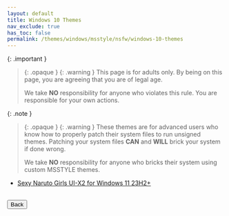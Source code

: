 ```yaml
---
layout: default
title: Windows 10 Themes
nav_exclude: true
has_toc: false
permalink: /themes/windows/msstyle/nsfw/windows-10-themes
---
```


{: .important }
> {: .opaque }
> {: .warning }
> This page is for adults only. By being on this page, you are agreeing that you are of legal age.
>
> We take **NO** responsibility for anyone who violates this rule. You are responsible for your own actions.

{: .note }
> {: .opaque }
> {: .warning }
> These themes are for advanced users who know how to properly patch their system files to run unsigned themes. 
> Patching your system files **CAN** and **WILL** brick your system if done wrong.
>
> We take **NO** responsibility for anyone who bricks their system using custom MSSTYLE themes.


<!-- * [Ecchi UI-X2 for Windows 11 23H2+][ECCHI_UIX2] -->
<!-- * [BLEACH Hentai UI-X2 for Windows 11 23H2+][BLEACH_HENTAI_UIX2] -->
<!-- * [Ranma Hentai UI-X2 for Windows 11 23H2+][RANMA_HENTAI_UIX2] -->
<!-- * [Final Fantasy XIV Waifus UI-X2 for Windows 11 23H2+][FINAL_FANTASY_XIV_WAIFUS_UIX2] -->
<!-- * [Lewd Gamer Waifus UI-X2 for Windows 11 23H2+][LEWD_GAMER_WAIFUS_UIX2] -->
* [Sexy Naruto Girls UI-X2 for Windows 11 23H2+][SEXY_NARUTO_GIRLS_UIX2]  

[ECCHI_UIX2]: https://the-back-room.info//Ecchi-UI-X2-Theme-for-Windows-10-19H1-22H2
[BLEACH_HENTAI_UIX2]: https://the-back-room.info//Bleach-Hentai-UI-X2-Themes-for-Windows-10-19H1-22H2/
[RANMA_HENTAI_UIX2]: https://the-back-room.info//Ranma-Hentai-UI-X2-Theme-for-Windows-10-19H1-22H2/
[FINAL_FANTASY_XIV_WAIFUS_UIX2]: https://the-back-room.info//Final-Fantasy-XIV-Waifus-UI-X2-Theme-for-Windows-10-19H1-22H2/
[LEWD_GAMER_WAIFUS_UIX2]: https://the-back-room.info//Lewd-Gamer-Waifus-UI-X2-Theme-for-Windows-10-19H1-22H2/
[SEXY_NARUTO_GIRLS_UIX2]: https://the-back-room.info/Sexy-Naruto-Girls-UI-X2-Theme-for-Windows-10-19H1-22H2/

<!-- ////////////////////////////////////////////////////////////////////////////////////////////////////////////////////// -->
<br />
<a href="/themes/windows/msstyle/nsfw">
<button type="button" name="button" class="btn">Back</button>
</a>
<br />
<!-- ////////////////////////////////////////////////////////////////////////////////////////////////////////////////////// -->

